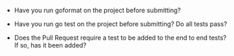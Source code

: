 * Have you run goformat on the project before submitting?

* Have you run go test on the project before submitting? Do all tests pass?

* Does the Pull Request require a test to be added to the end to end tests? If so, has it been added?
